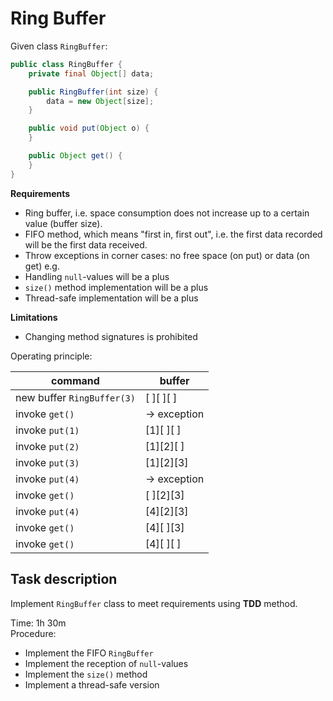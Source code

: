 # Ring Buffer

Given class `RingBuffer`:

```java
public class RingBuffer {
    private final Object[] data;

    public RingBuffer(int size) {
        data = new Object[size];
    }

    public void put(Object o) {
    }

    public Object get() {
    }
}
```

**Requirements**

- Ring buffer, i.e. space consumption does not increase up to a certain value (buffer size).
- FIFO method, which means "first in, first out", i.e. the first data recorded will be the first data received.
- Throw exceptions in corner cases: no free space (on put) or data (on get) e.g.
- Handling `null`-values will be a plus
- `size()` method implementation will be a plus
- Thread-safe implementation will be a plus

**Limitations**

- Changing method signatures is prohibited

Operating principle:

| command                    | buffer       |
|----------------------------|--------------|
| new buffer `RingBuffer(3)` | [ ][ ][ ]    |
| invoke `get()`             | -> exception | 
| invoke `put(1)`            | \[1][ ][ ]   |
| invoke `put(2)`            | \[1]\[2][ ]  |
| invoke `put(3)`            | \[1]\[2]\[3] |
| invoke `put(4)`            | -> exception |
| invoke `get()`             | [ ]\[2]\[3]  |
| invoke `put(4)`            | \[4]\[2]\[3] |
| invoke `get()`             | \[4][ ]\[3]  |
| invoke `get()`             | \[4][ ][ ]   |

## Task description

Implement `RingBuffer` class to meet requirements using **TDD** method.

Time: 1h 30m  
Procedure:
- Implement the FIFO `RingBuffer`
- Implement the reception of `null`-values
- Implement the `size()` method
- Implement a thread-safe version